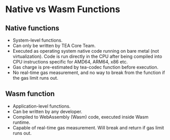 # Native vs Wasm Functions

## Native functions

* System-level functions.
* Can only be written by TEA Core Team.
* Executed as operating system native code running on bare metal (not virtualization). Code is run directly in the CPU after being compiled into CPU instructions specific for AMD64, ARM64, x86 etc.
* Gas charge is pre-estimated by tea-codec function before execution. 
* No real-time gas measurement, and no way to break from the function if the gas limit runs out.

## Wasm function

* Application-level functions.
* Can be written by any developer.
* Compiled to WebAssembly (Wasm) code, executed inside Wasm runtime.
* Capable of real-time gas measurement. Will break and return if gas limit runs out.
